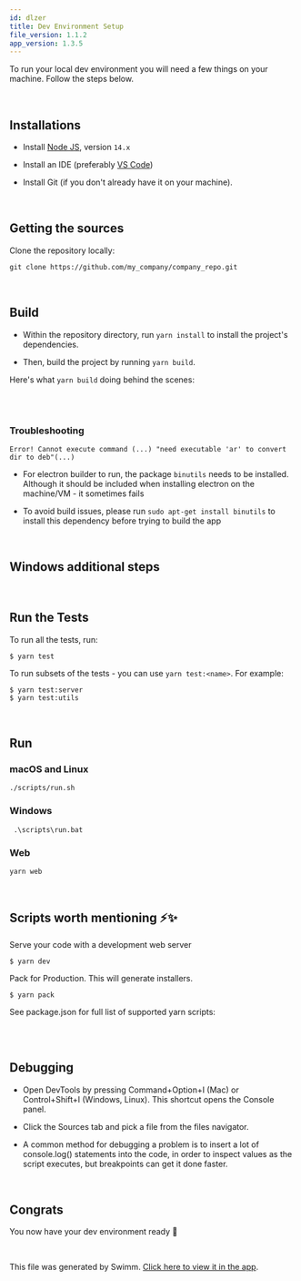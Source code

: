 ```yaml
---
id: dlzer
title: Dev Environment Setup
file_version: 1.1.2
app_version: 1.3.5
---
```


To run your local dev environment you will need a few things on your machine. Follow the steps below.

<br/>

## Installations

*   Install [Node JS](https://nodejs.org/en/download/), version `14.x`
    
*   Install an IDE (preferably [VS Code](https://code.visualstudio.com/))
    
*   Install Git (if you don't already have it on your machine).
    
<br/>

## Getting the sources

Clone the repository locally:

```
git clone https://github.com/my_company/company_repo.git
```

<br/>

## Build

*   Within the repository directory, run `yarn install` to install the project's dependencies.
    
*   Then, build the project by running `yarn build`.

Here's what `yarn build` doing behind the scenes:

<br/>



<br/>

### Troubleshooting

```
Error! Cannot execute command (...) "need executable 'ar' to convert dir to deb"(...)
```

*   For electron builder to run, the package `binutils` needs to be installed. Although it should be included when installing electron on the machine/VM - it sometimes fails
    
*   To avoid build issues, please run `sudo apt-get install binutils` to install this dependency before trying to build the app

<br/>

## Windows additional steps

<br/>

## Run the Tests

To run all the tests, run:

```
$ yarn test
```

To run subsets of the tests - you can use `yarn test:<name>`. For example:

```
$ yarn test:server
$ yarn test:utils
```

<br/>

## Run

### macOS and Linux

```
./scripts/run.sh
```

### Windows

```
 .\scripts\run.bat
```

### Web

```
yarn web
```

<br/>

## Scripts worth mentioning ⚡️✨

Serve your code with a development web server

```
$ yarn dev
```

Pack for Production. This will generate installers.

```
$ yarn pack
```

See package.json for full list of supported yarn scripts:

<br/>



<br/>

## Debugging

* Open DevTools by pressing Command+Option+I (Mac) or Control+Shift+I (Windows, Linux). This shortcut opens the Console panel.

* Click the Sources tab and pick a file from the files navigator.

* A common method for debugging a problem is to insert a lot of console.log() statements into the code, in order to inspect values as the script executes, but breakpoints can get it done faster.

<br/>

## Congrats

You now have your dev environment ready 🎉

<br/>

This file was generated by Swimm. [Click here to view it in the app](https://app.swimm.io/repos/Z2l0aHViJTNBJTNBZ29tYW4lM0ElM0Fjc2FpbGVy/docs/dlzer).
